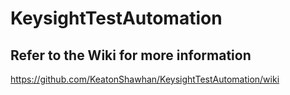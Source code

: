 # KeysightTestAutomation

## Refer to the Wiki for more information
https://github.com/KeatonShawhan/KeysightTestAutomation/wiki
